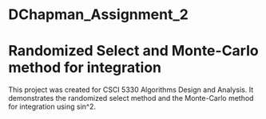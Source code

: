 # DChapman_Assignment_2
Randomized Select and Monte-Carlo method for integration
========================================================

This project was created for CSCI 5330 Algorithms Design and Analysis.  It demonstrates the randomized select method and
the Monte-Carlo method for integration using sin^2.
